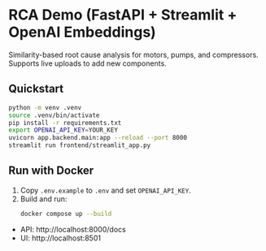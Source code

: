 # RCA Demo (FastAPI + Streamlit + OpenAI Embeddings)

Similarity-based root cause analysis for motors, pumps, and compressors. Supports live uploads to add new components.

## Quickstart

```bash
python -m venv .venv
source .venv/bin/activate
pip install -r requirements.txt
export OPENAI_API_KEY=YOUR_KEY
uvicorn app.backend.main:app --reload --port 8000
streamlit run frontend/streamlit_app.py
```

## Run with Docker

1. Copy `.env.example` to `.env` and set `OPENAI_API_KEY`.
2. Build and run:
   ```bash
   docker compose up --build

- API: http://localhost:8000/docs
- UI:  http://localhost:8501

